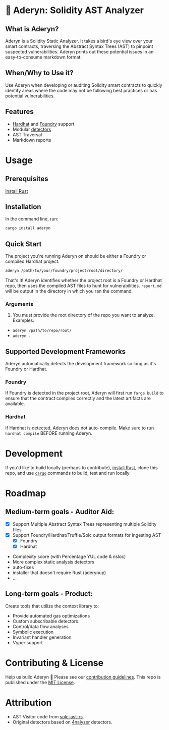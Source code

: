 # 🦜 Aderyn: Solidity AST Analyzer

## What is Aderyn?

Aderyn is a Solidity Static Analyzer. It takes a bird's eye view over your smart contracts, traversing the Abstract Syntax Trees (AST) to pinpoint suspected vulnerabilities. Aderyn prints out these potential issues in an easy-to-consume markdown format.

## When/Why to Use it?

Use Aderyn when developing or auditing Solidity smart contracts to quickly identify areas where the code may not be following best practices or has potential vulnerabilities.

## Features

* [Hardhat](https://hardhat.org/) and [Foundry](https://book.getfoundry.sh/) support
* Modular [detectors](./src/detect/)
* AST Traversal
* Markdown reports

# Usage

## Prerequisites

[Install Rust](https://www.rust-lang.org/tools/install)

## Installation

In the command line, run:
```sh
cargo install aderyn
```

## Quick Start

The project you're running Aderyn on should be either a Foundry or compiled Hardhat project.

```sh
aderyn /path/to/your/foundry/project/root/directory/
```

That's it! Aderyn identifies whether the project root is a Foundry or Hardhat repo, then uses the compiled AST files to hunt for vulnerabilities. `report.md` will be output in the directory in which you ran the command.

### Arguments

1. You must provide the root directory of the repo you want to analyze. Examples:
  - `aderyn /path/to/repo/root/`
  - `aderyn .`

## Supported Development Frameworks

Aderyn automatically detects the development framework so long as it's Foundry or Hardhat. 

### Foundry

If Foundry is detected in the project root, Aderyn will first run `forge build` to ensure that the contract compiles correctly and the latest artifacts are available.

### Hardhat

If Hardhat is detected, Aderyn does not auto-compile. Make sure to run `hardhat compile` BEFORE running Aderyn. 

# Development

If you'd like to build locally (perhaps to contribute), [install Rust](https://www.rust-lang.org/tools/install), clone this repo, and use [`cargo`](https://doc.rust-lang.org/cargo/getting-started/first-steps.html) commands to build, test and run locally

# Roadmap

## Medium-term goals - Auditor Aid:
* [x] Support Multiple Abstract Syntax Trees representing multiple Solidity files
* [x] Support Foundry/Hardhat/Truffle/Solc output formats for ingesting AST
  * [x] Foundry
  * [x] Hardhat
* Complexity score (with Percentage YUL code & nsloc)
* More complex static analysis detectors
* auto-fixes
* installer that doesn't require Rust (aderynup)
* ...

## Long-term goals - Product:
Create tools that utilize the context library to:
* Provide automated gas optimizations
* Custom subscribable detectors
* Control/data flow analyses
* Symbolic execution
* Invariant handler generation
* Vyper support

# Contributing & License

Help us build Aderyn 🦜 Please see our [contribution guidelines](./CONTRIBUTING.md).
This repo is published under the [MIT License](./LICENSE).

# Attribution
* AST Visitor code from [solc-ast-rs](https://github.com/hrkrshnn/solc-ast-rs).
* Original detectors based on [4nalyzer](https://github.com/Picodes/4naly3er) detectors.
